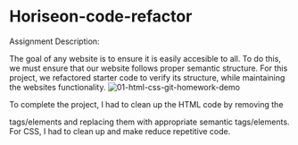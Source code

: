 # Horiseon-code-refactor

Assignment Description:

The goal of any website is to ensure it is easily accesible to all.  To do this, we must ensure that our website follows proper semantic structure. 
For this project, we refactored starter code to verify its structure, while maintaining the websites functionality.
![01-html-css-git-homework-demo](https://github.com/MattThompson15/Horiseon-code-refactor/assets/139708928/165182d5-d6a2-48f4-811b-d64c0ee51bc5)

To complete the project, I had to clean up the HTML code by removing the <div> tags/elements and replacing them with appropriate semantic tags/elements.
For CSS, I had to clean up and make reduce repetitive code.




